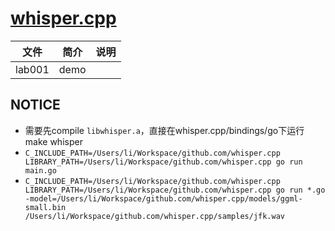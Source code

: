 # [whisper.cpp](https://github.com/ggerganov/whisper.cpp/tree/master/bindings/go) 

|文件|简介|说明|
|---|---|---|
|lab001|demo | |


## NOTICE
 - 需要先compile `libwhisper.a`，直接在whisper.cpp/bindings/go下运行make whisper
 - `C_INCLUDE_PATH=/Users/li/Workspace/github.com/whisper.cpp LIBRARY_PATH=/Users/li/Workspace/github.com/whisper.cpp go run main.go`
 - `C_INCLUDE_PATH=/Users/li/Workspace/github.com/whisper.cpp LIBRARY_PATH=/Users/li/Workspace/github.com/whisper.cpp go run *.go -model=/Users/li/Workspace/github.com/whisper.cpp/models/ggml-small.bin /Users/li/Workspace/github.com/whisper.cpp/samples/jfk.wav`